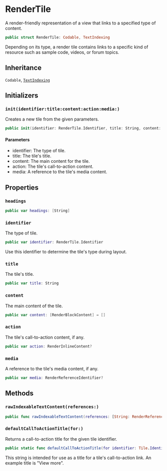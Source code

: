 # RenderTile

A render-friendly representation of a view that links
to a specified type of content.

``` swift
public struct RenderTile: Codable, TextIndexing 
```

Depending on its type, a render tile contains links to a
specific kind of resource such as sample code, videos,
or forum topics.

## Inheritance

`Codable`, [`TextIndexing`](/TextIndexing)

## Initializers

### `init(identifier:title:content:action:media:)`

Creates a new tile from the given parameters.

``` swift
public init(identifier: RenderTile.Identifier, title: String, content: [RenderBlockContent] = [], action: RenderInlineContent?, media: RenderReferenceIdentifier?) 
```

#### Parameters

  - identifier: The type of tile.
  - title: The tile's title.
  - content: The main content for the tile.
  - action: The tile's call-to-action content.
  - media: A reference to the tile's media content.

## Properties

### `headings`

``` swift
public var headings: [String] 
```

### `identifier`

The type of tile.

``` swift
public var identifier: RenderTile.Identifier
```

Use this identifier to determine the tile's type during layout.

### `title`

The tile's title.

``` swift
public var title: String
```

### `content`

The main content of the tile.

``` swift
public var content: [RenderBlockContent] = []
```

### `action`

The tile's call-to-action content, if any.

``` swift
public var action: RenderInlineContent?
```

### `media`

A reference to the tile's media content, if any.

``` swift
public var media: RenderReferenceIdentifier?
```

## Methods

### `rawIndexableTextContent(references:)`

``` swift
public func rawIndexableTextContent(references: [String: RenderReference]) -> String 
```

### `defaultCallToActionTitle(for:)`

Returns a call-to-action title for the given tile identifier.

``` swift
public static func defaultCallToActionTitle(for identifier: Tile.Identifier) -> String 
```

This string is intended for use as a title for a tile's call-to-action
link. An example title is "View more".
